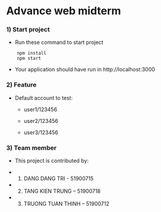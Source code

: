 # Advance web midterm

### 1) Start project 

-   Run these command to start project

```
    npm install 
    npm start
```

-   Your application should have run in http://localhost:3000

### 2) Feature

-   Default account to test:

    +   user1/123456

    +   user2/123456

    +   user3/123456

### 3) Team member

-   This project is contributed by:

-   1) DANG DANG TRI - 51900715

-   2) TANG KIEN TRUNG – 51900718

-   3) TRUONG TUAN THINH – 51900712